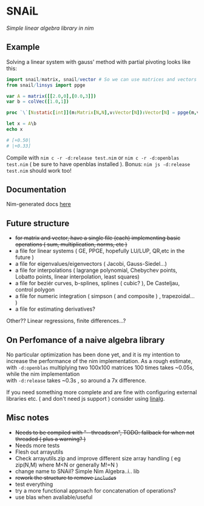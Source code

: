 SNAiL
=====
*Simple linear algebra library in nim*

Example
-------

Solving a linear system with gauss' method with partial pivoting looks like this:
``` nim
import snail/matrix, snail/vector # So we can use matrices and vectors
from snail/linsys import ppge

var A = matrix([[2.0,0],[0.0,3]])
var b = colVec([1.0,1])

proc `\`[N:static[int]](m:Matrix[N,N],v:Vector[N]):Vector[N] = ppge(m,v) # No reason, just so we can match matlab syntax

let x = A\b
echo x

# [+0.50|
# |+0.33]
```

Compile with `nim c -r -d:release test.nim` or `nim c -r -d:openblas test.nim` ( be sure to have openblas installed ).
Bonus: `nim js -d:release test.nim` should work too!

Documentation
-------------

Nim-generated docs [here](http://stisa.space/snail)

Future structure
-----------------

- ~~for matrix and vector, have a single file (each) implementing basic operations ( sum, multiplication, norms, etc )~~
- a file for linear systems ( GE, PPGE, hopefully LU/LUP, QR,etc in the future )
- a file for eigenvalues/eigenvectors ( Jacobi, Gauss-Siedel...)
- a file for interpolations ( lagrange polynomial, Chebychev points, Lobatto points, linear interpolation, least squares)
- a file for beziér curves, b-splines, splines ( cubic? ), De Casteljau, control polygon
- a file for numeric integration ( simpson ( and composite ) , trapezoidal... )
- a file for estimating derivatives?

Other?? Linear regressions, finite differences...?


On Perfomance of a naive algebra library
----------------------------------------

No particular optimization has been done yet, and it is my intention to increase the performance of the nim implementation.
As a rough estimate, with `-d:openblas` multiplying two 100x100 matrices 100 times takes ~0.05s, while the nim implementation  
with `-d:release` takes ~0.3s , so around a 7x difference. 

If you need something more complete and are fine with configuring external libraries etc. ( and don't need js support ) consider using [linalg](https://github.com/unicredit/linear-algebra).

Misc notes
----------
- ~~Needs to be compiled with "--threads:on", TODO: fallback for when not threaded ( plus a warning? )~~
- Needs more tests
- Flesh out arrayutils
- Check arrayutils.zip and improve different size array handling ( eg zip(N,M) where M<N or generally M!=N ) 
- change name to SNAil? Simple Nim Algebra..i.. lib
- ~~rework the structure to remove `include`s~~
- test everything
- try a more functional approach for concatenation of operations?
- use blas when avaliable/useful
